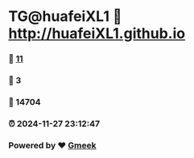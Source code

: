 # TG@huafeiXL1 :link: http://huafeiXL1.github.io 
### :page_facing_up: [11](http://huafeiXL1.github.io/tag.html) 
### :speech_balloon: 3 
### :hibiscus: 14704 
### :alarm_clock: 2024-11-27 23:12:47 
### Powered by :heart: [Gmeek](https://github.com/Meekdai/Gmeek)
